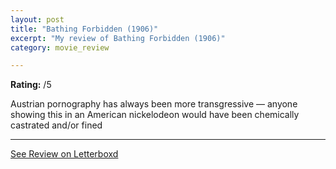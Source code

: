 ```yaml
---
layout: post
title: "Bathing Forbidden (1906)"
excerpt: "My review of Bathing Forbidden (1906)"
category: movie_review

---
```


**Rating:** /5

Austrian pornography has always been more transgressive — anyone showing this in an American nickelodeon would have been chemically castrated and/or fined

<hr>

[See Review on Letterboxd](https://boxd.it/4P9ub3)
